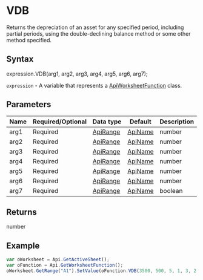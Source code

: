 # VDB

Returns the depreciation of an asset for any specified period, including partial periods, using the double-declining balance method or some other method specified.

## Syntax

expression.VDB(arg1, arg2, arg3, arg4, arg5, arg6, arg7);

`expression` - A variable that represents a [ApiWorksheetFunction](../ApiWorksheetFunction.md) class.

## Parameters

| **Name** | **Required/Optional** | **Data type** | **Default** | **Description** |
| ------------- | ------------- | ------------- | ------------- | ------------- |
| arg1 | Required | [ApiRange](../../ApiRange/ApiRange.md) | [ApiName](../../ApiName/ApiName.md) | number |  | The initial cost of the asset. |
| arg2 | Required | [ApiRange](../../ApiRange/ApiRange.md) | [ApiName](../../ApiName/ApiName.md) | number |  | The salvage value of the asset at the end of its lifetime. |
| arg3 | Required | [ApiRange](../../ApiRange/ApiRange.md) | [ApiName](../../ApiName/ApiName.md) | number |  | The number of periods over which the asset is being depreciated (sometimes called the useful life of the asset). |
| arg4 | Required | [ApiRange](../../ApiRange/ApiRange.md) | [ApiName](../../ApiName/ApiName.md) | number |  | The starting period for which the depreciation will be calculated, in the same units as the useful life of the asset. |
| arg5 | Required | [ApiRange](../../ApiRange/ApiRange.md) | [ApiName](../../ApiName/ApiName.md) | number |  | The ending period for which the depreciation will be calculated, in the same units as the useful life of the asset. |
| arg6 | Required | [ApiRange](../../ApiRange/ApiRange.md) | [ApiName](../../ApiName/ApiName.md) | number |  | The rate at which the balance declines. If it is omitted, the function will assume it to be 2 |
| arg7 | Required | [ApiRange](../../ApiRange/ApiRange.md) | [ApiName](../../ApiName/ApiName.md) | boolean |  | Specifies whether to use straight-line depreciation when depreciation is greater than the declining balance calculation (**false** or omitted). If it is set to **true**, the function uses the declining balance method. |

## Returns

number

## Example



```javascript
var oWorksheet = Api.GetActiveSheet();
var oFunction = Api.GetWorksheetFunction();
oWorksheet.GetRange("A1").SetValue(oFunction.VDB(3500, 500, 5, 1, 3, 2, false));
```
